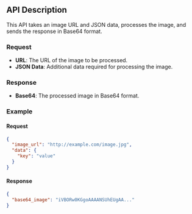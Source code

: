 ## API Description

This API takes an image URL and JSON data, processes the image, and sends the response in Base64 format.

### Request

- **URL**: The URL of the image to be processed.
- **JSON Data**: Additional data required for processing the image.

### Response

- **Base64**: The processed image in Base64 format.

### Example

#### Request

```json
{
  "image_url": "http://example.com/image.jpg",
  "data": {
    "key": "value"
  }
}
```

#### Response

```json
{
  "base64_image": "iVBORw0KGgoAAAANSUhEUgAA..."
}
```
